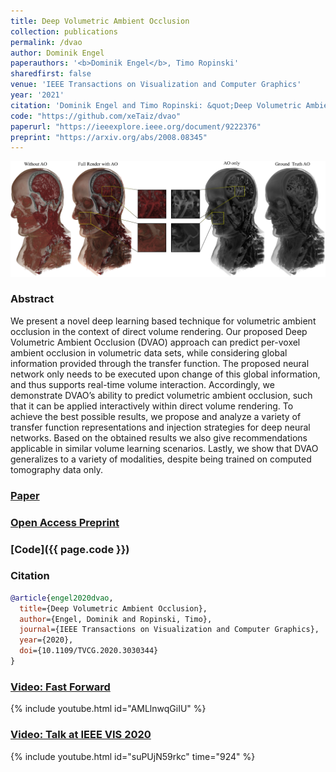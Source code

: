```yaml
---
title: Deep Volumetric Ambient Occlusion
collection: publications
permalink: /dvao
author: Dominik Engel
paperauthors: '<b>Dominik Engel</b>, Timo Ropinski'
sharedfirst: false
venue: 'IEEE Transactions on Visualization and Computer Graphics'
year: '2021'
citation: 'Dominik Engel and Timo Ropinski: &quot;Deep Volumetric Ambient Occlusion&quot; in <i>IEEE Transactions on Visualization and Computer Graphics</i> (2020).'
code: "https://github.com/xeTaiz/dvao"
paperurl: "https://ieeexplore.ieee.org/document/9222376"
preprint: "https://arxiv.org/abs/2008.08345"
---
```



![DVAO Teaser](images/dvao_teaser.png)

### Abstract
We present a novel deep learning based technique for volumetric ambient occlusion in the context of direct volume rendering.
Our proposed Deep Volumetric Ambient Occlusion (DVAO) approach can predict per-voxel ambient occlusion in volumetric data sets, while
considering global information provided through the transfer function. The proposed neural network only needs to be executed upon
change of this global information, and thus supports real-time volume interaction. Accordingly, we demonstrate DVAO’s ability to predict
volumetric ambient occlusion, such that it can be applied interactively within direct volume rendering. To achieve the best possible
results, we propose and analyze a variety of transfer function representations and injection strategies for deep neural networks. Based
on the obtained results we also give recommendations applicable in similar volume learning scenarios. Lastly, we show that DVAO
generalizes to a variety of modalities, despite being trained on computed tomography data only.

### [Paper](https://ieeexplore.ieee.org/document/9222376)
### [Open Access Preprint](https://arxiv.org/abs/2008.08345)
### [Code]({{ page.code }})

### Citation

```bibtex
@article{engel2020dvao,
  title={Deep Volumetric Ambient Occlusion},
  author={Engel, Dominik and Ropinski, Timo},
  journal={IEEE Transactions on Visualization and Computer Graphics},
  year={2020},
  doi={10.1109/TVCG.2020.3030344}
}
```

### [Video: Fast Forward](https://youtu.be/AMLlnwqGiIU)
{% include youtube.html id="AMLlnwqGiIU" %}

### [Video: Talk at IEEE VIS 2020](https://youtu.be/suPUjN59rkc?t=924)
{% include youtube.html id="suPUjN59rkc" time="924" %}
